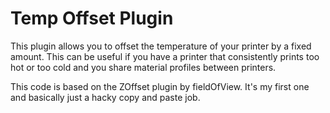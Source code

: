 # Temp Offset Plugin

This plugin allows you to offset the temperature of your printer by a fixed amount. This can be useful if you have a printer that consistently prints too hot or too cold and you share material profiles between printers.

This code is based on the ZOffset plugin by fieldOfView. It's my first one and basically just a hacky copy and paste job.
